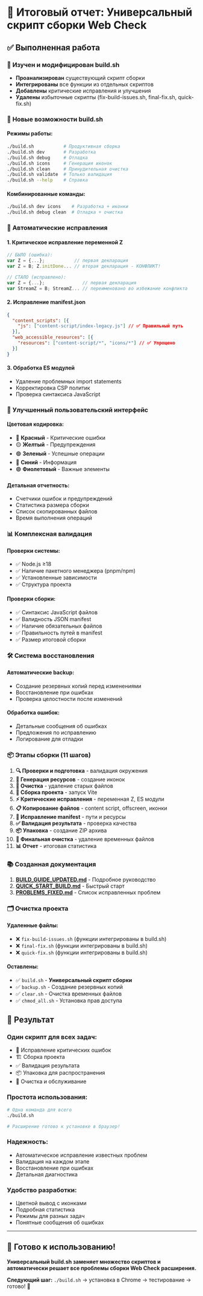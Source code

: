# 🎉 Итоговый отчет: Универсальный скрипт сборки Web Check

## ✅ Выполненная работа

### 🔧 **Изучен и модифицирован build.sh**
- **Проанализирован** существующий скрипт сборки
- **Интегрированы** все функции из отдельных скриптов
- **Добавлены** критические исправления и улучшения
- **Удалены** избыточные скрипты (fix-build-issues.sh, final-fix.sh, quick-fix.sh)

### 🚀 **Новые возможности build.sh**

#### **Режимы работы:**
```bash
./build.sh           # Продуктивная сборка
./build.sh dev       # Разработка
./build.sh debug     # Отладка
./build.sh icons     # Генерация иконок
./build.sh clean     # Принудительная очистка
./build.sh validate  # Только валидация
./build.sh --help    # Справка
```

#### **Комбинированные команды:**
```bash
./build.sh dev icons    # Разработка + иконки
./build.sh debug clean  # Отладка + очистка
```

### 🔧 **Автоматические исправления**

#### **1. Критическое исправление переменной Z**
```javascript
// БЫЛО (ошибка):
var Z = {...};           // первая декларация
var Z = B; Z.initDone... // вторая декларация - КОНФЛИКТ!

// СТАЛО (исправлено):
var Z = {...};              // первая декларация
var StreamZ = B; StreamZ... // переименовано во избежание конфликта
```

#### **2. Исправление manifest.json**
```json
{
  "content_scripts": [{
    "js": ["content-script/index-legacy.js"] // ✅ Правильный путь
  }],
  "web_accessible_resources": [{
    "resources": ["content-script/*", "icons/*"] // ✅ Упрощено
  }]
}
```

#### **3. Обработка ES модулей**
- Удаление проблемных import statements
- Корректировка CSP политик
- Проверка синтаксиса JavaScript

### 🎨 **Улучшенный пользовательский интерфейс**

#### **Цветовая кодировка:**
- 🔴 **Красный** - Критические ошибки
- 🟡 **Желтый** - Предупреждения
- 🟢 **Зеленый** - Успешные операции
- 🔵 **Синий** - Информация
- 🟣 **Фиолетовый** - Важные элементы

#### **Детальная отчетность:**
- Счетчики ошибок и предупреждений
- Статистика размера сборки
- Список скопированных файлов
- Время выполнения операций

### 📊 **Комплексная валидация**

#### **Проверки системы:**
- ✅ Node.js ≥18
- ✅ Наличие пакетного менеджера (pnpm/npm)
- ✅ Установленные зависимости
- ✅ Структура проекта

#### **Проверки сборки:**
- ✅ Синтаксис JavaScript файлов
- ✅ Валидность JSON manifest
- ✅ Наличие обязательных файлов
- ✅ Правильность путей в manifest
- ✅ Размер итоговой сборки

### 🛠️ **Система восстановления**

#### **Автоматические backup:**
- Создание резервных копий перед изменениями
- Восстановление при ошибках
- Проверка целостности после изменений

#### **Обработка ошибок:**
- Детальные сообщения об ошибках
- Предложения по исправлению
- Логирование для отладки

### 📦 **Этапы сборки (11 шагов)**

1. **🔍 Проверки и подготовка** - валидация окружения
2. **🎨 Генерация ресурсов** - создание иконок
3. **🧹 Очистка** - удаление старых файлов
4. **🔨 Сборка проекта** - запуск Vite
5. **⚡ Критические исправления** - переменная Z, ES модули
6. **📋 Копирование файлов** - content script, offscreen, иконки
7. **📝 Исправление manifest** - пути и ресурсы
8. **✅ Валидация результата** - проверка качества
9. **📦 Упаковка** - создание ZIP архива
10. **🧹 Финальная очистка** - удаление временных файлов
11. **📊 Отчет** - итоговая статистика

### 📚 **Созданная документация**

1. **[BUILD_GUIDE_UPDATED.md](BUILD_GUIDE_UPDATED.md)** - Подробное руководство
2. **[QUICK_START_BUILD.md](QUICK_START_BUILD.md)** - Быстрый старт  
3. **[PROBLEMS_FIXED.md](PROBLEMS_FIXED.md)** - Список исправленных проблем

### 🗂️ **Очистка проекта**

#### **Удаленные файлы:**
- ❌ `fix-build-issues.sh` (функции интегрированы в build.sh)
- ❌ `final-fix.sh` (функции интегрированы в build.sh)
- ❌ `quick-fix.sh` (функции интегрированы в build.sh)

#### **Оставлены:**
- ✅ `build.sh` - **Универсальный скрипт сборки**
- ✅ `backup.sh` - Создание резервных копий
- ✅ `clear.sh` - Очистка временных файлов
- ✅ `chmod_all.sh` - Установка прав доступа

## 🎯 **Результат**

### **Один скрипт для всех задач:**
- 🔧 Исправление критических ошибок
- 🏗️ Сборка проекта
- ✅ Валидация результата
- 📦 Упаковка для распространения
- 🧹 Очистка и обслуживание

### **Простота использования:**
```bash
# Одна команда для всего
./build.sh

# Расширение готово к установке в браузер!
```

### **Надежность:**
- Автоматическое исправление известных проблем
- Валидация на каждом этапе
- Восстановление при ошибках
- Детальная диагностика

### **Удобство разработки:**
- Цветной вывод с иконками
- Подробная статистика
- Режимы для разных задач
- Понятные сообщения об ошибках

---

## 🚀 **Готово к использованию!**

**Универсальный build.sh заменяет множество скриптов и автоматически решает все проблемы сборки Web Check расширения.**

**Следующий шаг:** `./build.sh` → установка в Chrome → тестирование → готово! 🎉
